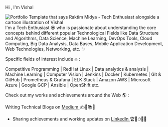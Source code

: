 Hi , I'm Vishal 

<img src="https://raw.githubusercontent.com/Vi1234sh12/Vi1234sh12/main/Scala.gif" alt="Portfolio Template that says Raktim Midya - Tech Enthusiast alongside a cartoon illustration of Vishal">
I'm a Tech Enthusiast 😎 who is passionate about understanding the core concepts behind different popular Technological Fields like Data Structure and Algorithms, Data Science, Machine Learning, DevOps Tools, Cloud Computing, Big Data Analysis, Data Bases, Mobile Application Development, Web Technologies, Networking, etc. ✨

Specific fields of interest include 🔥 :

Competitive Programming | RedHat Linux | Data analytics & analysis | Machine Learning  | Computer Vision | Jenkins | Docker | Kubernetes | Git & GitHub | Prometheus & Grafana | ELK Stack | Amazon AWS | Microsoft Azure | Google GCP  | Ansible | OpenShift etc.

Check out my works and achievements around the Web 🌎 :

Writing Technical Blogs on <a href="https://medium.com/https:/@vishald41234">Medium </a> ✍📃📚💼

- Sharing achievements and working updates on <a href="https://www.linkedin.com/in/vishal-dhanure-33769916a">LinkedIn </a> 🏆🥇⏱👨‍✈️


